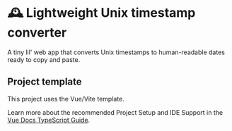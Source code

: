 # 🕰️ Lightweight Unix timestamp converter

A tiny lil' web app that converts Unix timestamps to human-readable dates ready to copy and paste.

## Project template

This project uses the Vue/Vite template.

Learn more about the recommended Project Setup and IDE Support in the [Vue Docs TypeScript Guide](https://vuejs.org/guide/typescript/overview.html#project-setup).
